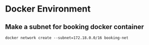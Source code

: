 
# Docker Environment

## Make a subnet for booking docker container
```
docker network create --subnet=172.18.0.0/16 booking-net
```

## 